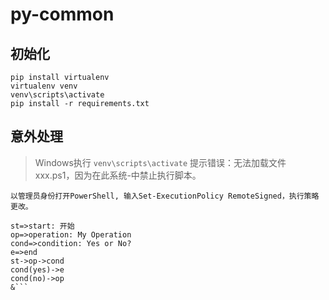 # py-common

## 初始化

```shell
pip install virtualenv
virtualenv venv
venv\scripts\activate
pip install -r requirements.txt
```

## 意外处理

> Windows执行 `venv\scripts\activate` 提示错误：无法加载文件 xxx.ps1，因为在此系统-中禁止执行脚本。  

```
以管理员身份打开PowerShell, 输入Set-ExecutionPolicy RemoteSigned，执行策略更改。
```

```flow
st=>start: 开始
op=>operation: My Operation
cond=>condition: Yes or No?
e=>end
st->op->cond
cond(yes)->e
cond(no)->op
&```